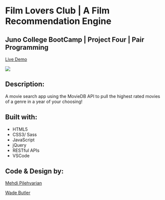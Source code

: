 # Film Lovers Club | A Film Recommendation Engine

## Juno College BootCamp | Project Four | Pair Programming

[Live Demo](https://filmclub.netlify.com/)

![](image/screenShot.png)

## Description:
A movie search app using the MovieDB API to pull the highest rated movies of a genre in a year of your choosing!

## Built with:

* HTML5
* CSS3/ Sass
* JavaScript
* jQuery
* RESTful APIs
* VSCode

## Code & Design by:
[Mehdi Pilehvarian](https://mehdipilehvarian.dev/)

[Wade Butler](https://wadebutler.ca/)
